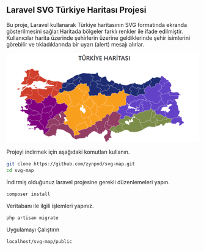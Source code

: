 


## Laravel SVG Türkiye Haritası Projesi

Bu proje, Laravel kullanarak Türkiye haritasının SVG formatında ekranda gösterilmesini sağlar.Haritada bölgeler farklı renkler ile ifade edilmiştir. Kullanıcılar harita üzerinde şehirlerin üzerine geldiklerinde şehir isimlerini görebilir ve tıkladıklarında bir uyarı (alert) mesajı alırlar.


![TÜRKİYE HARİTASI](https://github.com/zynpnd/svg-map/blob/main/svgmap.png)

Projeyi indirmek için aşağıdaki komutları kullanın.

```bash
git clone https://github.com/zynpnd/svg-map.git
cd svg-map
```  

İndirmiş olduğunuz laravel projesine gerekli düzenlemeleri yapın.
```bash
composer install
```  


Veritabanı ile ilgili işlemleri yapınız.

```bash
php artisan migrate
```  

Uygulamayı Çalıştırın

```bash
localhost/svg-map/public
```  
